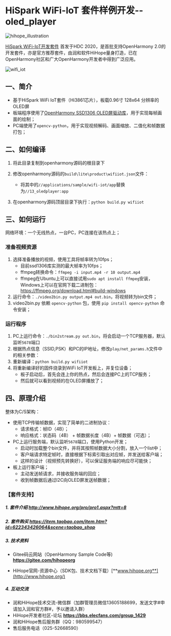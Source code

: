 # HiSpark WiFi-IoT 套件样例开发--oled_player

![hihope_illustration](https://gitee.com/hihopeorg/hispark-hm-pegasus/raw/master/docs/figures/hihope_illustration.png)

[HiSpark WiFi-IoT开发套件](https://item.taobao.com/item.htm?spm=a1z10.1-c-s.w5003-23341819265.1.bf644a82Da9PZK&id=622343426064&scene=taobao_shop) 首发于HDC 2020，是首批支持OpenHarmony 2.0的开发套件，亦是官方推荐套件，由润和软件HiHope量身打造，已在OpenHarmony社区和广大OpenHarmony开发者中得到广泛应用。

![wifi_iot](https://gitee.com/hihopeorg/hispark-hm-pegasus/raw/master/docs/figures/2.png)

## 一、简介

* 基于HiSpark WiFi IoT套件（Hi3861芯片），板载0.96寸 128x64 分辨率的 OLED屏
* 板端程序使用了[OpenHarmony SSD1306 OLED屏驱动库](https://gitee.com/hihopeorg/hispark-hm-pegasus/tree/master/sample/12_ssd1306)，用于实现每帧画面的绘制；
* PC端使用了`opencv-python`，用于实现视频解码、画面缩放、二值化和帧数据打包；

## 二、如何编译

1. 将此目录复制到openharmony源码的根目录下
2. 修改openharmony源码的`build\lite\product\wifiiot.json`文件：
   * 将其中的`//applications/sample/wifi-iot/app`替换为`//13_oledplayer:app`

3. 在openharmony源码顶层目录下执行：`python build.py wifiiot`

## 三、如何运行

网络环境：一个无线热点，一台PC，PC连接在该热点上；

### 准备视频资源

1. 选择准备播放的视频，使用工具将帧率转为10fps；
   * 目前ssd1306库实测的最大帧率为10fps；
   * ffmpeg转换命令：`ffmpeg -i input.mp4 -r 10 output.mp4`
   * ffmpeg在Ubuntu上可以直接试用`sudo apt install ffmpeg`安装，Windows上可以在官网下载二进制包：https://ffmpeg.org/download.html#build-windows
2. 运行命令：`./video2bin.py output.mp4 out.bin`，将视频转为bin文件；
3. video2bin.py 依赖 `opencv-python` 包，使用 `pip install opencv-python` 命令安装；


### 运行程序

1. PC上运行命令：`./bin2stream.py out.bin`，将会启动一个TCP服务器，默认监听`5678`端口
2. 根据热点信息（SSID,PSK）和PC的IP地址，修改`play/net_params.h`文件中的相关参数：
3. 重新编译：`python build.py wifiiot`
4. 将重新编译好的固件烧录到WiFi IoT开发板上，并复位设备；
   * 板子启动后，首先会连上你的热点，然后会连接PC上的TCP服务；
   * 然后就可以看到视频的在OLED屏播放了；



## 四、原理介绍

整体为C/S架构：

* 使用TCP传输帧数据，实现了简单的二进制协议：
  * 请求格式：帧ID（4B）；
  * 响应格式：状态码（4B） + 帧数据长度（4B）+ 帧数据（可选）；
* PC上运行服务端，默认监听`5678`端口，使用Python开发；
  * 启动时加载整个bin文件，并将其按照帧数据大小分割，放入一个list中；
  * 客户端请求特定帧时，直接根据下标索引取出对应帧，并发送给客户端；
  * 这样的设计（视频预先转换好），可以保证服务端的响应尽可能快；
* 板上运行客户端；
  * 主动发送帧请求，并接收服务端的回应；
  * 收到帧数据后通过I2C向OLED屏发送帧数据；

### 【套件支持】

##### 1. 套件介绍  http://www.hihope.org/pro/pro1.aspx?mtt=8

##### 2. 套件购买  https://item.taobao.com/item.htm?id=622343426064&scene=taobao_shop

##### 3. 技术资料

- Gitee码云网站（OpenHarmony Sample Code等) **https://gitee.com/hihopeorg**

- HiHope官网-资源中心（SDK包、技术文档下载）[**www.hihope.org**](http://www.hihope.org/)

##### 4. 互动交流

- 润和HiHope技术交流-微信群（加群管理员微信13605188699，发送文字#申请加入润和官方群#，予以邀请入群）
- HiHope开发者社区-论坛 **https://bbs.elecfans.com/group_1429**
- 润和HiHope售后服务群（QQ：980599547）
- 售后服务电话（025-52668590）

